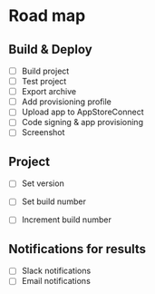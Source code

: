 # Road map

## Build & Deploy

- [ ] Build project
- [ ] Test project
- [ ] Export archive
- [ ] Add provisioning profile
- [ ] Upload app to AppStoreConnect
- [ ] Code signing & app provisioning
- [ ] Screenshot

## Project

- [ ] Set version
- [ ] Set build number
- [ ] Increment build number


## Notifications for results

- [ ] Slack notifications
- [ ] Email notifications